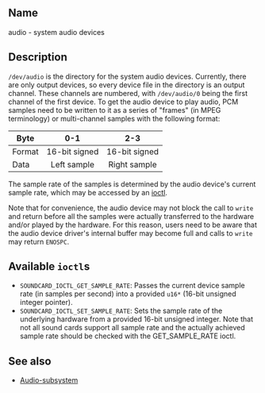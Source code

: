 ## Name

audio - system audio devices

## Description

`/dev/audio` is the directory for the system audio devices. Currently, there are only output devices, so every device file in the directory is an output channel. These channels are numbered, with `/dev/audio/0` being the first channel of the first device. To get the audio device to play audio, PCM samples need to be written to it as a series of "frames" (in MPEG terminology) or multi-channel samples with the following format:

| Byte   |      0-1      |      2-3      |
| ------ | :-----------: | :-----------: |
| Format | 16-bit signed | 16-bit signed |
| Data   |  Left sample  | Right sample  |

The sample rate of the samples is determined by the audio device's current sample rate, which may be accessed by an [ioctl](help://man/2/ioctl).

Note that for convenience, the audio device may not block the call to `write` and return before all the samples were actually transferred to the hardware and/or played by the hardware. For this reason, users need to be aware that the audio device driver's internal buffer may become full and calls to `write` may return `ENOSPC`.

## Available `ioctl`s

-   `SOUNDCARD_IOCTL_GET_SAMPLE_RATE`: Passes the current device sample rate (in samples per second) into a provided `u16*` (16-bit unsigned integer pointer).
-   `SOUNDCARD_IOCTL_SET_SAMPLE_RATE`: Sets the sample rate of the underlying hardware from a provided 16-bit unsigned integer. Note that not all sound cards support all sample rate and the actually achieved sample rate should be checked with the GET_SAMPLE_RATE ioctl.

## See also

-   [Audio-subsystem](help://man/7/Audio-subsystem)
